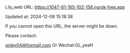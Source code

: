 Lily_web URL: https://1047-61-165-102-156.ngrok-free.app

Updated at: 2024-12-08 15:18:38

If you cannot open this URL, the server might be down.

Please contact: 

goley04@foxmail.com Or Wechat:GL_yeaH